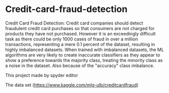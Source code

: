 # Credit-card-fraud-detection
Credit Card Fraud Detection: Credit card companies should detect fraudulent credit card purchases so that consumers are not charged for products they have not purchased. However it is an exceedingly difficult task as there could be only 1000 cases of fraud in over a million transactions, representing a mere 0.1 percent of the dataset, resulting in highly imbalanced datasets. When trained with imbalanced datasets, the ML algorithms are very likely to create inaccurate classifiers as they appear to show a preference towards the majority class, treating the minority class as a noise in the dataset. Also because of the "accuracy" class imbalance.

This project made by spyder editor

The data set (https://www.kaggle.com/mlg-ulb/creditcardfraud)
